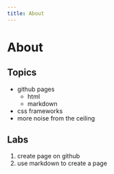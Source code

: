 ```yaml
---
title: About
---
```


# About

## Topics

* github pages
     * html
     * markdown
* css frameworks
* more noise from the ceiling

## Labs

1. create page on github
1. use markdown to create a page
